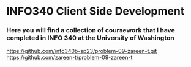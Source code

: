 # INFO340 Client Side Development
### Here you will find a collection of coursework that I have completed in INFO 340 at the University of Washington

https://github.com/info340b-sp23/problem-09-zareen-t.git 
https://github.com/zareen-t/problem-09-zareen-t
